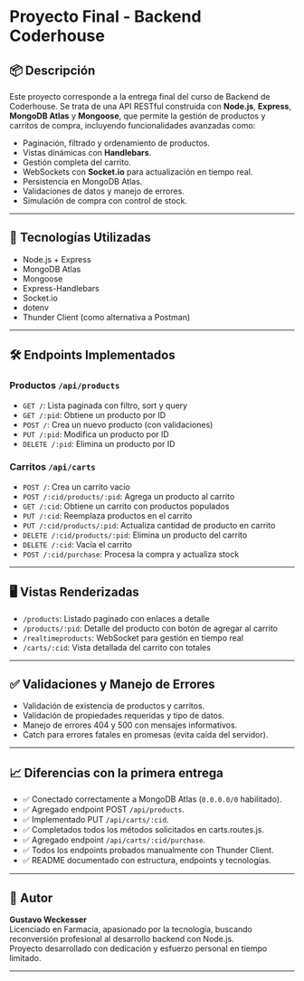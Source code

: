 
# Proyecto Final - Backend Coderhouse

## 📦 Descripción

Este proyecto corresponde a la entrega final del curso de Backend de Coderhouse. Se trata de una API RESTful construida con **Node.js**, **Express**, **MongoDB Atlas** y **Mongoose**, que permite la gestión de productos y carritos de compra, incluyendo funcionalidades avanzadas como:

- Paginación, filtrado y ordenamiento de productos.
- Vistas dinámicas con **Handlebars**.
- Gestión completa del carrito.
- WebSockets con **Socket.io** para actualización en tiempo real.
- Persistencia en MongoDB Atlas.
- Validaciones de datos y manejo de errores.
- Simulación de compra con control de stock.

---

## 🚀 Tecnologías Utilizadas

- Node.js + Express
- MongoDB Atlas
- Mongoose
- Express-Handlebars
- Socket.io
- dotenv
- Thunder Client (como alternativa a Postman)

---


## 🛠️ Endpoints Implementados

### Productos `/api/products`

- `GET /`: Lista paginada con filtro, sort y query
- `GET /:pid`: Obtiene un producto por ID
- `POST /`: Crea un nuevo producto (con validaciones)
- `PUT /:pid`: Modifica un producto por ID
- `DELETE /:pid`: Elimina un producto por ID

### Carritos `/api/carts`

- `POST /`: Crea un carrito vacío
- `POST /:cid/products/:pid`: Agrega un producto al carrito
- `GET /:cid`: Obtiene un carrito con productos populados
- `PUT /:cid`: Reemplaza productos en el carrito
- `PUT /:cid/products/:pid`: Actualiza cantidad de producto en carrito
- `DELETE /:cid/products/:pid`: Elimina un producto del carrito
- `DELETE /:cid`: Vacía el carrito
- `POST /:cid/purchase`: Procesa la compra y actualiza stock

---

## 🖥️ Vistas Renderizadas

- `/products`: Listado paginado con enlaces a detalle
- `/products/:pid`: Detalle del producto con botón de agregar al carrito
- `/realtimeproducts`: WebSocket para gestión en tiempo real
- `/carts/:cid`: Vista detallada del carrito con totales

---

## ✅ Validaciones y Manejo de Errores

- Validación de existencia de productos y carritos.
- Validación de propiedades requeridas y tipo de datos.
- Manejo de errores 404 y 500 con mensajes informativos.
- Catch para errores fatales en promesas (evita caída del servidor).

---

## 📈 Diferencias con la primera entrega

- ✅ Conectado correctamente a MongoDB Atlas (`0.0.0.0/0` habilitado).
- ✅ Agregado endpoint POST `/api/products`.
- ✅ Implementado PUT `/api/carts/:cid`.
- ✅ Completados todos los métodos solicitados en carts.routes.js.
- ✅ Agregado endpoint `/api/carts/:cid/purchase`.
- ✅ Todos los endpoints probados manualmente con Thunder Client.
- ✅ README documentado con estructura, endpoints y tecnologías.

---

## 👤 Autor

**Gustavo Weckesser**  
Licenciado en Farmacia, apasionado por la tecnología, buscando reconversión profesional al desarrollo backend con Node.js.  
Proyecto desarrollado con dedicación y esfuerzo personal en tiempo limitado.

---
